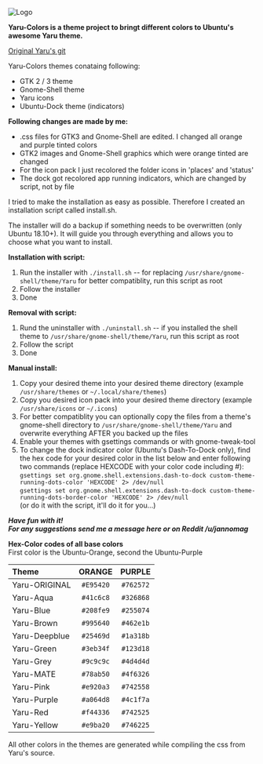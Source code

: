 ![Logo](Yaru-Colors-Logo-Transparent.png)

**Yaru-Colors is a theme project to bringt different colors to Ubuntu's awesome Yaru theme.**

[Original Yaru's git](https://github.com/ubuntu/yaru)

Yaru-Colors themes conataing following:
- GTK 2 / 3 theme
- Gnome-Shell theme
- Yaru icons
- Ubuntu-Dock theme (indicators)

**Following changes are made by me:**
- .css files for GTK3 and Gnome-Shell are edited. I changed all orange and purple tinted colors
- GTK2 images and Gnome-Shell graphics which were orange tinted are changed
- For the icon pack I just recolored the folder icons in 'places' and 'status'
- The dock got recolored app running indicators, which are changed by script, not by file

I tried to make the installation as easy as possible.
Therefore I created an installation script called install.sh. 

The installer will do a backup if something needs to be overwritten (only Ubuntu 18.10+).
It will guide you through everything and allows you to choose what you want to install.

**Installation with script:**
1. Run the installer with `./install.sh`
  -- for replacing `/usr/share/gnome-shell/theme/Yaru` for better compatiblity, run this script as root
2. Follow the installer
3. Done

**Removal with script:**
1. Rund the uninstaller with `./uninstall.sh`
  -- if you installed the shell theme to `/usr/share/gnome-shell/theme/Yaru`, run this script as root
2. Follow the script
3. Done

**Manual install:**
1. Copy your desired theme into your desired theme directory (example `/usr/share/themes` or `~/.local/share/themes`)
2. Copy you desired icon pack into your desired theme directory (example `/usr/share/icons` or `~/.icons`)
3. For better compatiblity you can optionally copy the files from a theme's gnome-shell directory to `/usr/share/gnome-shell/theme/Yaru` and overwrite everything AFTER you backed up the files
4. Enable your themes with gsettings commands or with gnome-tweak-tool
5. To change the dock indicator color (Ubuntu's Dash-To-Dock only), find the hex code for your desired color in the list below and enter following two commands (replace HEXCODE with your color code including #):   
`gsettings set org.gnome.shell.extensions.dash-to-dock custom-theme-running-dots-color 'HEXCODE' 2> /dev/null`   
`gsettings set org.gnome.shell.extensions.dash-to-dock custom-theme-running-dots-border-color 'HEXCODE' 2> /dev/null`   
(or do it with the script, it'll do it for you...)

   
      
      
***Have fun with it!   
For any suggestions send me a message here or on Reddit /u/jannomag***




**Hex-Color codes of all base colors**   
First color is the Ubuntu-Orange, second the Ubuntu-Purple

| Theme | ORANGE | PURPLE |
| :--- | :---: | :---: |
| Yaru-ORIGINAL | `#E95420` | `#762572` |
| Yaru-Aqua | `#41c6c8` | `#326868` |
| Yaru-Blue | `#208fe9` | `#255074` |
| Yaru-Brown | `#995640` | `#462e1b` |
| Yaru-Deepblue | `#25469d` | `#1a318b` |
| Yaru-Green | `#3eb34f` | `#123d18` |
| Yaru-Grey | `#9c9c9c` | `#4d4d4d` |
| Yaru-MATE | `#78ab50` | `#4f6326` |
| Yaru-Pink | `#e920a3` | `#742558` |
| Yaru-Purple | `#a064d8` | `#4c1f7a` |
| Yaru-Red | `#f44336` | `#742525` |
| Yaru-Yellow | `#e9ba20` | `#746225` |



All other colors in the themes are generated while compiling the css from Yaru's source.

